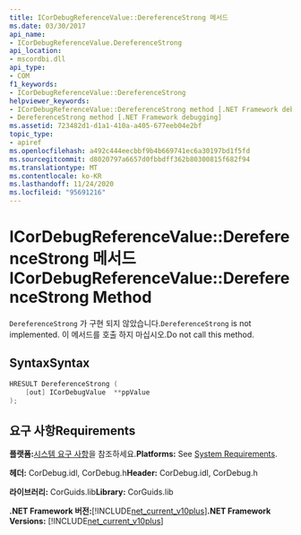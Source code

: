 ```yaml
---
title: ICorDebugReferenceValue::DereferenceStrong 메서드
ms.date: 03/30/2017
api_name:
- ICorDebugReferenceValue.DereferenceStrong
api_location:
- mscordbi.dll
api_type:
- COM
f1_keywords:
- ICorDebugReferenceValue::DereferenceStrong
helpviewer_keywords:
- ICorDebugReferenceValue::DereferenceStrong method [.NET Framework debugging]
- DereferenceStrong method [.NET Framework debugging]
ms.assetid: 723482d1-d1a1-410a-a405-677eeb04e2bf
topic_type:
- apiref
ms.openlocfilehash: a492c444eecbbf9b4b669741ec6a30197bd1f5fd
ms.sourcegitcommit: d8020797a6657d0fbbdff362b80300815f682f94
ms.translationtype: MT
ms.contentlocale: ko-KR
ms.lasthandoff: 11/24/2020
ms.locfileid: "95691216"
---
```

# <a name="icordebugreferencevaluedereferencestrong-method"></a><span data-ttu-id="ee7b9-102">ICorDebugReferenceValue::DereferenceStrong 메서드</span><span class="sxs-lookup"><span data-stu-id="ee7b9-102">ICorDebugReferenceValue::DereferenceStrong Method</span></span>

<span data-ttu-id="ee7b9-103">`DereferenceStrong` 가 구현 되지 않았습니다.</span><span class="sxs-lookup"><span data-stu-id="ee7b9-103">`DereferenceStrong` is not implemented.</span></span> <span data-ttu-id="ee7b9-104">이 메서드를 호출 하지 마십시오.</span><span class="sxs-lookup"><span data-stu-id="ee7b9-104">Do not call this method.</span></span>  
  
## <a name="syntax"></a><span data-ttu-id="ee7b9-105">Syntax</span><span class="sxs-lookup"><span data-stu-id="ee7b9-105">Syntax</span></span>  
  
```cpp  
HRESULT DereferenceStrong (  
    [out] ICorDebugValue  **ppValue  
);  
```  
  
## <a name="requirements"></a><span data-ttu-id="ee7b9-106">요구 사항</span><span class="sxs-lookup"><span data-stu-id="ee7b9-106">Requirements</span></span>  

 <span data-ttu-id="ee7b9-107">**플랫폼:**[시스템 요구 사항](../../get-started/system-requirements.md)을 참조하세요.</span><span class="sxs-lookup"><span data-stu-id="ee7b9-107">**Platforms:** See [System Requirements](../../get-started/system-requirements.md).</span></span>  
  
 <span data-ttu-id="ee7b9-108">**헤더:** CorDebug.idl, CorDebug.h</span><span class="sxs-lookup"><span data-stu-id="ee7b9-108">**Header:** CorDebug.idl, CorDebug.h</span></span>  
  
 <span data-ttu-id="ee7b9-109">**라이브러리:** CorGuids.lib</span><span class="sxs-lookup"><span data-stu-id="ee7b9-109">**Library:** CorGuids.lib</span></span>  
  
 <span data-ttu-id="ee7b9-110">**.NET Framework 버전:**[!INCLUDE[net_current_v10plus](../../../../includes/net-current-v10plus-md.md)]</span><span class="sxs-lookup"><span data-stu-id="ee7b9-110">**.NET Framework Versions:** [!INCLUDE[net_current_v10plus](../../../../includes/net-current-v10plus-md.md)]</span></span>

